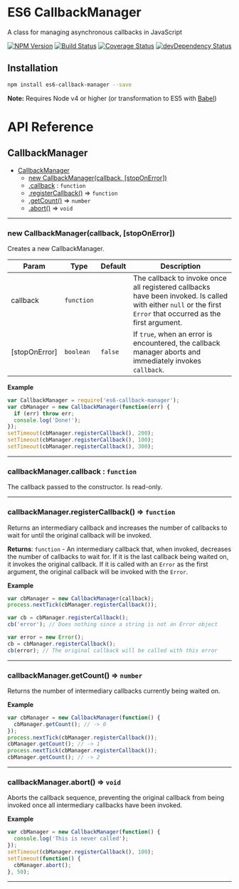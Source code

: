 # ES6 CallbackManager

A class for managing asynchronous callbacks in JavaScript

[![NPM Version](https://img.shields.io/npm/v/es6-callback-manager.svg)](https://www.npmjs.com/package/es6-callback-manager)
[![Build Status](https://travis-ci.org/nwoltman/es6-callback-manager.svg?branch=master)](https://travis-ci.org/nwoltman/es6-callback-manager)
[![Coverage Status](https://coveralls.io/repos/nwoltman/es6-callback-manager/badge.svg?branch=master)](https://coveralls.io/r/nwoltman/es6-callback-manager?branch=master)
[![devDependency Status](https://david-dm.org/nwoltman/es6-callback-manager/dev-status.svg)](https://david-dm.org/nwoltman/es6-callback-manager#info=devDependencies)


## Installation

```sh
npm install es6-callback-manager --save
```

**Note:** Requires Node v4 or higher (or transformation to ES5 with [Babel](https://babeljs.io/))


# API Reference

<a name="CallbackManager"></a>

## CallbackManager

* [CallbackManager](#CallbackManager)
    * [new CallbackManager(callback, [stopOnError])](#new_CallbackManager_new)
    * [.callback](#CallbackManager+callback) : <code>function</code>
    * [.registerCallback()](#CallbackManager+registerCallback) ⇒ <code>function</code>
    * [.getCount()](#CallbackManager+getCount) ⇒ <code>number</code>
    * [.abort()](#CallbackManager+abort) ⇒ <code>void</code>


---

<a name="new_CallbackManager_new"></a>

### new CallbackManager(callback, [stopOnError])
Creates a new CallbackManager.


| Param | Type | Default | Description |
| --- | --- | --- | --- |
| callback | <code>function</code> |  | The callback to invoke once all registered     callbacks have been invoked. Is called with either `null` or the     first `Error` that occurred as the first argument. |
| [stopOnError] | <code>boolean</code> | <code>false</code> | If `true`, when an error is     encountered, the callback manager aborts and immediately invokes     `callback`. |


**Example**
```js
var CallbackManager = require('es6-callback-manager');
var cbManager = new CallbackManager(function(err) {
  if (err) throw err;
  console.log('Done!');
});
setTimeout(cbManager.registerCallback(), 200);
setTimeout(cbManager.registerCallback(), 100);
setTimeout(cbManager.registerCallback(), 300);
```

---

<a name="CallbackManager+callback"></a>

### callbackManager.callback : <code>function</code>
The callback passed to the constructor. Is read-only.


---

<a name="CallbackManager+registerCallback"></a>

### callbackManager.registerCallback() ⇒ <code>function</code>
Returns an intermediary callback and increases the number of callbacks to
wait for until the original callback will be invoked.

**Returns**: <code>function</code> - An intermediary callback that, when invoked, decreases
    the number of callbacks to wait for. If it is the last callback being
    waited on, it invokes the original callback. If it is called with an
    `Error` as the first argument, the original callback will be invoked
    with the `Error`.  

**Example**
```js
var cbManager = new CallbackManager(callback);
process.nextTick(cbManager.registerCallback());

var cb = cbManager.registerCallback();
cb('error'); // Does nothing since a string is not an Error object

var error = new Error();
cb = cbManager.registerCallback();
cb(error); // The original callback will be called with this error
```

---

<a name="CallbackManager+getCount"></a>

### callbackManager.getCount() ⇒ <code>number</code>
Returns the number of intermediary callbacks currently being waited on.


**Example**
```js
var cbManager = new CallbackManager(function() {
  cbManager.getCount(); // -> 0
});
process.nextTick(cbManager.registerCallback());
cbManager.getCount(); // -> 1
process.nextTick(cbManager.registerCallback());
cbManager.getCount(); // -> 2
```

---

<a name="CallbackManager+abort"></a>

### callbackManager.abort() ⇒ <code>void</code>
Aborts the callback sequence, preventing the original callback from being
invoked once all intermediary callbacks have been invoked.


**Example**
```js
var cbManager = new CallbackManager(function() {
  console.log('This is never called');
});
setTimeout(cbManager.registerCallback(), 100);
setTimeout(function() {
  cbManager.abort();
}, 50);
```

---

